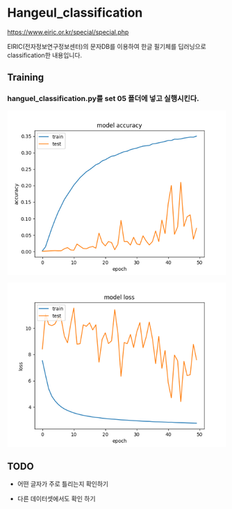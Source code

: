 # Hangeul_classification

https://www.eiric.or.kr/special/special.php

EIRIC(전자정보연구정보센터)의 문자DB를 이용하여 한글 필기체를 딥러닝으로 classification한 내용입니다.

## Training

### hanguel_classification.py를 set 05 폴더에 넣고 실행시킨다.
![Alt text](./cnn_acc.png)

![Alt text](./cnn_loss.png)

## TODO

* 어떤 글자가 주로 틀리는지 확인하기

* 다른 데이터셋에서도 확인 하기